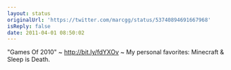 ```yaml
---
layout: status
originalUrl: 'https://twitter.com/marcgg/status/53740894691667968'
isReply: false
date: 2011-04-01 08:50:02
---
```


"Games Of 2010" ~ http://bit.ly/fdYXOv  ~ My personal favorites: Minecraft & Sleep is Death.
